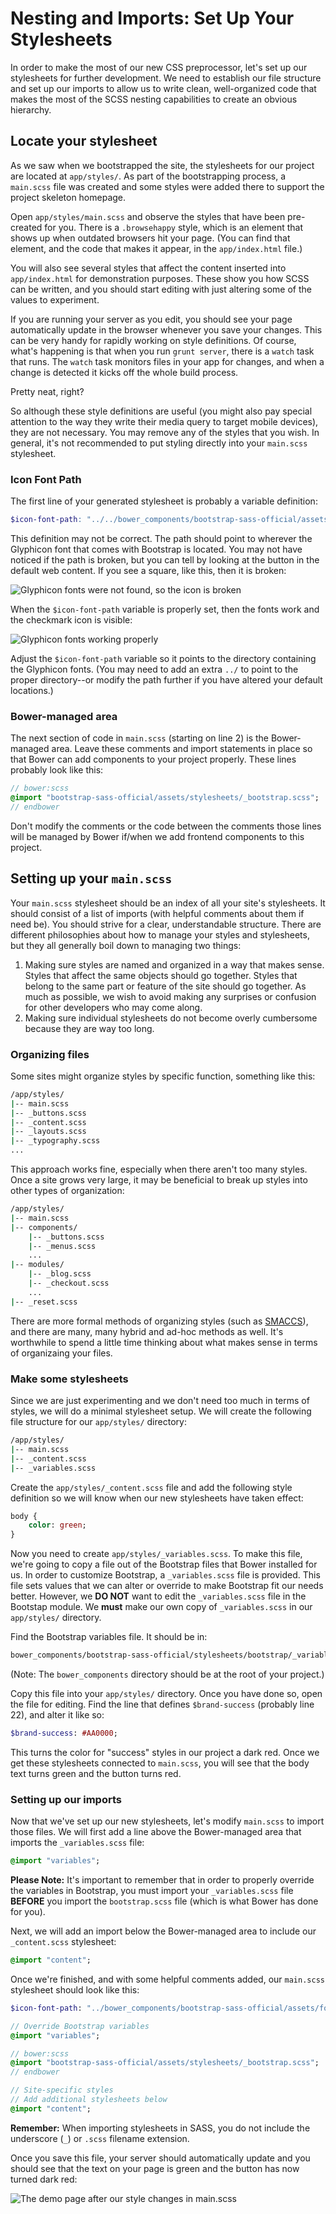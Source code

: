 # Nesting and Imports: Set Up Your Stylesheets

In order to make the most of our new CSS preprocessor, let's set up our stylesheets for further development. We need to establish our file structure and set up our imports to allow us to write clean, well-organized code that makes the most of the SCSS nesting capabilities to create an obvious hierarchy.

## Locate your stylesheet
As we saw when we bootstrapped the site, the stylesheets for our project are located at `app/styles/`. As part of the bootstrapping process, a `main.scss` file was created and some styles were added there to support the project skeleton homepage.

Open `app/styles/main.scss` and observe the styles that have been pre-created for you. There is a `.browsehappy` style, which is an element that shows up when outdated browsers hit your page. (You can find that element, and the code that makes it appear,  in the `app/index.html` file.)

You will also see several styles that affect the content inserted into `app/index.html` for demonstration purposes. These show you how SCSS can be written, and you should start editing with just altering some of the values to experiment.

If you are running your server as you edit, you should see your page automatically update in the browser whenever you save your changes. This can be very handy for rapidly working on style definitions. Of course, what's happening is that when you run `grunt server`, there is a `watch` task that runs. The `watch` task monitors files in your app for changes, and when a change is detected it kicks off the whole build process. 

Pretty neat, right?

So although these style definitions are useful (you might also pay special attention to the way they write their media query to target mobile devices), they are not necessary. You may remove any of the styles that you wish. In general, it's not recommended to put styling directly into your `main.scss` stylesheet.

### Icon Font Path
The first line of your generated stylesheet is probably a variable definition:

```scss
$icon-font-path: "../../bower_components/bootstrap-sass-official/assets/fonts/bootstrap/";
```

This definition may not be correct. The path should point to wherever the Glyphicon font that comes with Bootstrap is located. You may not have noticed if the path is broken, but you can tell by looking at the button in the default web content. If you see a square, like this, then it is broken:

![Glyphicon fonts were not found, so the icon is broken](img/font_broken.png)

When the `$icon-font-path` variable is properly set, then the fonts work and the checkmark icon is visible:

![Glyphicon fonts working properly](img/font_fixed.png)

Adjust the `$icon-font-path` variable so it points to the directory containing the Glyphicon fonts. (You may need to add an extra `../` to point to the proper directory--or modify the path further if you have altered your default locations.)

### Bower-managed area
The next section of code in `main.scss` (starting on line 2) is the Bower-managed area. Leave these comments and import statements in place so that Bower can add components to your project properly. These lines probably look like this:

```sass
// bower:scss
@import "bootstrap-sass-official/assets/stylesheets/_bootstrap.scss";
// endbower
```

Don't modify the comments or the code between the comments those lines will be managed by Bower if/when we add frontend components to this project.

## Setting up your `main.scss`

Your `main.scss` stylesheet should be an index of all your site's stylesheets. It should consist of a list of imports (with helpful comments about them if need be). You should strive for a clear, understandable structure. There are different philosophies about how to manage your styles and stylesheets, but they all generally boil down to managing two things:

1.  Making sure styles are named and organized in a way that makes sense. Styles that affect the same objects should go together. Styles that belong to the same part or feature of the site should go together. As much as possible, we wish to avoid making any surprises or confusion for other developers who may come along.
2.  Making sure individual stylesheets do not become overly cumbersome because they are way too long.

### Organizing files

Some sites might organize styles by specific function, something like this:

```bash
/app/styles/
|-- main.scss
|-- _buttons.scss
|-- _content.scss
|-- _layouts.scss
|-- _typography.scss
...
```

This approach works fine, especially when there aren't too many styles. Once a site grows very large, it may be beneficial to break up styles into other types of organization:

```bash
/app/styles/
|-- main.scss
|-- components/
    |-- _buttons.scss
    |-- _menus.scss
    ...
|-- modules/
    |-- _blog.scss
    |-- _checkout.scss
    ...
|-- _reset.scss
```

There are more formal methods of organizing styles (such as [SMACCS](https://smacss.com/)), and there are many, many hybrid and ad-hoc methods as well. It's worthwhile to spend a little time thinking about what makes sense in terms of organizaing your files.

### Make some stylesheets

Since we are just experimenting and we don't need too much in terms of styles, we will do a minimal stylesheet setup. We will create the following file structure for our `app/styles/` directory:

```bash
/app/styles/
|-- main.scss
|-- _content.scss
|-- _variables.scss
```
Create the `app/styles/_content.scss` file and add the following style definition so we will know when our new stylesheets have taken effect:

```sass
body {
    color: green;
}
```

Now you need to create `app/styles/_variables.scss`. To make this file, we're going to copy a file out of the Bootstrap files that Bower installed for us. In order to customize Bootstrap, a `_variables.scss` file is provided. This file sets values that we can alter or override to make Bootstrap fit our needs better. However, we **DO NOT** want to edit the `_variables.scss` file in the Bootstap module. We **must** make our own copy of `_variables.scss` in our `app/styles/` directory.

Find the Bootstrap variables file. It should be in:

```bash
bower_components/bootstrap-sass-official/stylesheets/bootstrap/_variables.scss
```
(Note: The `bower_components` directory should be at the root of your project.)

Copy this file into your `app/styles/` directory. Once you have done so, open the file for editing. Find the line that defines `$brand-success` (probably line 22), and alter it like so:

```sass
$brand-success: #AA0000;
```

This turns the color for "success" styles in our project a dark red. Once we get these stylesheets connected to `main.scss`, you will see that the body text turns green and the button turns red.

### Setting up our imports

Now that we've set up our new stylesheets, let's modify `main.scss` to import those files. We will first add a line above the Bower-managed area that imports the `_variables.scss` file:

```sass
@import "variables";
```

**Please Note:** It's important to remember that in order to properly override the variables in Bootstrap, you must import your `_variables.scss` file **BEFORE** you import the `bootstrap.scss` file (which is what Bower has done for you).

Next, we will add an import below the Bower-managed area to include our `_content.scss` stylesheet:

```sass
@import "content";
```

Once we're finished, and with some helpful comments added, our `main.scss` stylesheet should look like this:

```sass
$icon-font-path: "../bower_components/bootstrap-sass-official/assets/fonts/bootstrap/";

// Override Bootstrap variables
@import "variables";

// bower:scss
@import "bootstrap-sass-official/assets/stylesheets/_bootstrap.scss";
// endbower

// Site-specific styles
// Add additional stylesheets below
@import "content";
```

**Remember:** When importing stylesheets in SASS, you do not include the underscore (`_`) or `.scss` filename extension.

Once you save this file, your server should automatically update and you should see that the text on your page is green and the button has now turned dark red:

![The demo page after our style changes in main.scss](img/main_changes.png)


